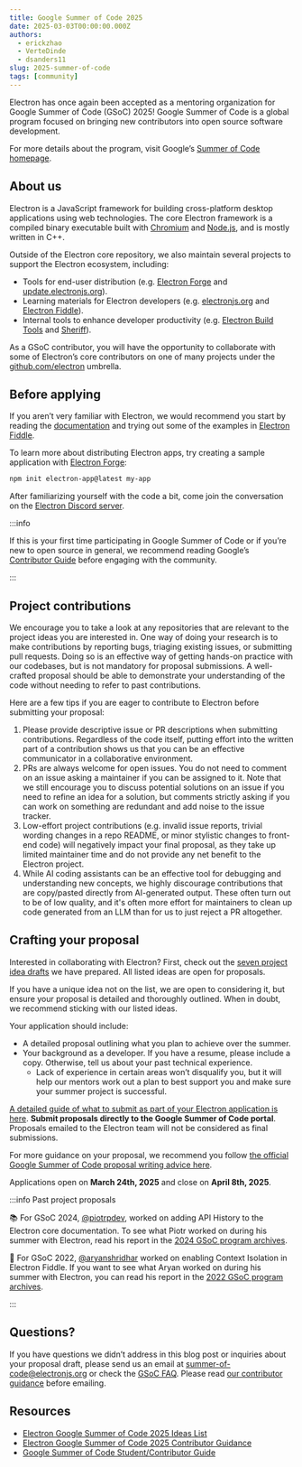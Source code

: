 ```yaml
---
title: Google Summer of Code 2025
date: 2025-03-03T00:00:00.000Z
authors:
  - erickzhao
  - VerteDinde
  - dsanders11
slug: 2025-summer-of-code
tags: [community]
---
```


Electron has once again been accepted as a mentoring organization for Google Summer of Code (GSoC) 2025!
Google Summer of Code is a global program focused on bringing new contributors into open source software development.

For more details about the program, visit Google’s [Summer of Code homepage](https://summerofcode.withgoogle.com/).

## About us

Electron is a JavaScript framework for building cross-platform desktop applications using
web technologies. The core Electron framework is a compiled binary executable built with
[Chromium](https://chromium.org/) and [Node.js](https://nodejs.org/), and is mostly written in C++.

Outside of the Electron core repository, we also maintain several projects to support the Electron ecosystem, including:

- Tools for end-user distribution (e.g. [Electron Forge](https://www.electronforge.io/)
  and [update.electronjs.org](https://github.com/electron/update.electronjs.org)).
- Learning materials for Electron developers (e.g. [electronjs.org](https://electronjs.org)
  and [Electron Fiddle](https://github.com/electron/fiddle)).
- Internal tools to enhance developer productivity (e.g. [Electron Build Tools](https://github.com/electron/build-tools)
  and [Sheriff](https://github.com/electron/sheriff)).

As a GSoC contributor, you will have the opportunity to collaborate with some of Electron’s core contributors
on one of many projects under the [github.com/electron](https://github.com/electron) umbrella.

## Before applying

If you aren’t very familiar with Electron, we would recommend you start by reading the
[documentation](https://electronjs.org/docs/latest) and trying out some of the examples in [Electron Fiddle](https://electronjs.org/fiddle).

To learn more about distributing Electron apps, try creating a sample application with [Electron Forge](https://www.electronforge.io/):

```bash
npm init electron-app@latest my-app
```

After familiarizing yourself with the code a bit, come join the conversation on the
[Electron Discord server](https://discord.gg/electronjs).

:::info

If this is your first time participating in Google Summer of Code or if you’re new to open source in general,
we recommend reading Google’s [Contributor Guide](https://google.github.io/gsocguides/student/) before engaging with the community.

:::

## Project contributions

We encourage you to take a look at any repositories that are relevant to the project ideas you are
interested in. One way of doing your research is to make contributions by reporting bugs, triaging
existing issues, or submitting pull requests. Doing so is an effective way of getting hands-on
practice with our codebases, but is not mandatory for proposal submissions. A well-crafted proposal
should be able to demonstrate your understanding of the code without needing to refer to past
contributions.

Here are a few tips if you are eager to contribute to Electron before submitting your
proposal:

1. Please provide descriptive issue or PR descriptions when submitting contributions. Regardless of
   the code itself, putting effort into the written part of a contribution shows us that you can be an
   effective communicator in a collaborative environment.
1. PRs are always welcome for open issues. You do not need to comment on an issue asking a maintainer
   if you can be assigned to it. Note that we still encourage you to discuss potential solutions on an
   issue if you need to refine an idea for a solution, but comments strictly asking if you can work
   on something are redundant and add noise to the issue tracker.
1. Low-effort project contributions (e.g. invalid issue reports, trivial
   wording changes in a repo README, or minor stylistic changes to front-end code) will
   negatively impact your final proposal, as they take up limited maintainer time and do not provide
   any net benefit to the Electron project.
1. While AI coding assistants can be an effective tool for debugging and understanding new concepts,
   we highly discourage contributions that are copy/pasted directly from AI-generated output. These
   often turn out to be of low quality, and it's often more effort for maintainers to clean up code
   generated from an LLM than for us to just reject a PR altogether.

## Crafting your proposal

Interested in collaborating with Electron? First, check out the
[seven project idea drafts](https://electronhq.notion.site/Electron-Google-Summer-of-Code-2025-Ideas-List-1851459d1bd1811894dad8b48a68596d)
we have prepared. All listed ideas are open for proposals.

If you have a unique idea not on the list, we are open to considering it, but ensure your proposal
is detailed and thoroughly outlined. When in doubt, we recommend sticking with our listed ideas.

Your application should include:

- A detailed proposal outlining what you plan to achieve over the summer.
- Your background as a developer. If you have a resume, please include a copy.
  Otherwise, tell us about your past technical experience.
  - Lack of experience in certain areas won’t disqualify you, but it will help our mentors work out
    a plan to best support you and make sure your summer project is successful.

[A detailed guide of what to submit as part of your Electron application is here](https://electronhq.notion.site/Electron-Google-Summer-of-Code-2025-Contributor-Guidance-1851459d1bd181ac8004ecb9e031b368). **Submit proposals directly to the Google Summer of Code portal**. Proposals emailed to the Electron team will not be considered as final submissions.

For more guidance on your proposal, we recommend you follow
[the official Google Summer of Code proposal writing advice here](https://google.github.io/gsocguides/student/writing-a-proposal).

Applications open on **March 24th, 2025** and close on **April 8th, 2025**.

:::info Past project proposals

📚 For GSoC 2024, [@piotrpdev](https://github.com/piotrpdev),
worked on adding API History to the Electron core documentation. To see what Piotr worked on during
his summer with Electron, read his report in the [2024 GSoC program archives](https://summerofcode.withgoogle.com/archive/2024/organizations/electron).

🔐 For GSoC 2022, [@aryanshridhar](https://github.com/aryanshridhar) worked on enabling Context Isolation
in Electron Fiddle. If you want to see what Aryan worked on during his summer with Electron,
you can read his report in the [2022 GSoC program archives](https://summerofcode.withgoogle.com/archive/2022/organizations/electron).

:::

## Questions?

If you have questions we didn’t address in this blog post or inquiries about your proposal draft,
please send us an email at [summer-of-code@electronjs.org](mailto:summer-of-code@electronjs.org)
or check the [GSoC FAQ](https://developers.google.com/open-source/gsoc/faq). Please read
[our contributor guidance](https://electronhq.notion.site/Electron-Google-Summer-of-Code-2025-Contributor-Guidance-1851459d1bd181ac8004ecb9e031b368) before emailing.

## Resources

- [Electron Google Summer of Code 2025 Ideas List](https://electronhq.notion.site/Electron-Google-Summer-of-Code-2025-Ideas-List-1851459d1bd1811894dad8b48a68596d)
- [Electron Google Summer of Code 2025 Contributor Guidance](https://electronhq.notion.site/Electron-Google-Summer-of-Code-2025-Contributor-Guidance-1851459d1bd181ac8004ecb9e031b368)
- [Google Summer of Code Student/Contributor Guide](https://google.github.io/gsocguides/student/)
